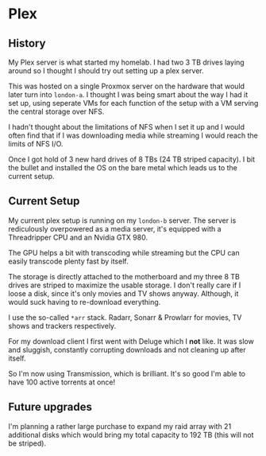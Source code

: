 # Plex

## History

My Plex server is what started my homelab. I had two 3 TB drives laying around so I thought I should try out setting up a plex server.

This was hosted on a single Proxmox server on the hardware that would later turn into `london-a`. I thought I was being smart about the way I had it set up, using seperate VMs for each function of the setup with a VM serving the central storage over NFS.

I hadn't thought about the limitations of NFS when I set it up and I would often find that if I was downloading media while streaming I would reach the limits of NFS I/O.

Once I got hold of 3 new hard drives of 8 TBs (24 TB striped capacity). I bit the bullet and installed the OS on the bare metal which leads us to the current setup.

## Current Setup

My current plex setup is running on my `london-b` server. The server is rediculously overpowered as a media server, it's equipped with a Threadripper CPU and an Nvidia GTX 980.

The GPU helps a bit with transcoding while streaming but the CPU can easily transcode plenty fast by itself.

The storage is directly attached to the motherboard and my three 8 TB drives are striped to maximize the usable storage. I don't really care if I loose a disk, since it's only movies and TV shows anyway. Although, it would suck having to re-download everything.

I use the so-called `*arr` stack. Radarr, Sonarr & Prowlarr for movies, TV shows and trackers respectively.

For my download client I first went with Deluge which I **not** like. It was slow and sluggish, constantly corrupting downloads and not cleaning up after itself.

So I'm now using Transmission, which is brilliant. It's so good I'm able to have 100 active torrents at once!

## Future upgrades

I'm planning a rather large purchase to expand my raid array with 21 additional disks which would bring my total capacity to 192 TB (this will not be striped).